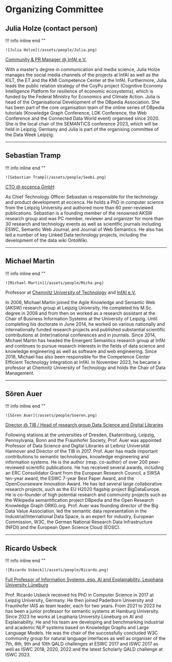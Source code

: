 # Organizing Committee

## Julia Holze (contact person)

!!! info inline end ""

    ![Julia Holze](/assets/people/Julia.png)


[Community & PR Manager @ InfAI e.V.](https://kmi-leipzig.de/ueber-uns/julia-holze/)

With a master's degree in communication and media science, Julia Holze manages the social media channels of the projects at InfAI as well as the KILT, the ET and the KMI Competence Center at the InfAI. Furthermore, Julia leads the public relation strategy of the CoyPu project (Cognitive Economy Intelligence Platform for resilience of economic ecosystems), which is funded by the Federal Ministry for Economics and Climate Action. Julia is head of the Organisational Development of the DBpedia Association. She has been part of the core organisation team of the online series of DBpedia tutorials (Knowledge Graph Conference, LDK Conference, the Web Conference and the Connected Data World event) organised since 2020. She is the local chair of the SEMANTiCS conference 2023, which will be held in Leipzig, Germany and Julia is part of the organising committee of the Data Week Leipzig.

---
## Sebastian Tramp

!!! info inline end ""

    ![Sebastian Tramp](/assets/people/Seebi.png)


[CTO @ eccenca GmbH](https://aksw.org/SebastianTramp)

As Chief Technology Officer Sebastian is responsible for the technology and product development at eccenca. He holds a PhD in computer science from the Leipzig University and authored more than 60 peer-reviewed publications. Sebastian is a founding member of the renowned AKSW research group and was PC member, reviewer and organizer for more than 30 research and technology events as well as scientific journals including ESWC, Semantic Web Journal, and Journal of Web Semantics. He also has led a number of key Linked Data technology projects, including the development of the data wiki OntoWiki.

---
## Michael Martin

!!! info inline end ""

    ![Michael Martin](/assets/people/Micha.png)


Professor at [Chemnitz University of Technology](https://www.tu-chemnitz.de/informatik/dm/index.php) and [InfAI e.V.](https://cc-eti.org/dr-michael-martin/)

In 2006, Michael Martin joined the Agile Knowledge and Semantic Web (AKSW) research group at Leipzig University. He completed his M.Sc. degree in 2008 and from then on worked as a research assistant at the Chair of Business Information Systems at the University of Leipzig. Until completing his doctorate in June 2014, he worked on various nationally and internationally funded research projects and published substantial scientific contributions at (inter)national conferences and in journals. Since 2014, Michael Martin has headed the Emergent Semantics research group at InfAI and continues to pursue research interests in the fields of data science and knowledge engineering as well as software and web engineering. Since 2018, Michael has also been responsible for the Competence Center Efficient Technology Integration at InfAI. In November 2023, he became a professor at Chemnitz University of Technology and holds the Chair of Data Management.


---
## Sören Auer

!!! info inline end ""

    ![Sören Auer](/assets/people/Soeren.png)

[Director @ TIB / Head of research group Data Science and Digital Libraries]( https://www.tib.eu/en/research-development/research-groups-and-labs/data-science-digital-libraries/staff/soeren-auer)

Following stations at the universities of Dresden, Ekaterinburg, Leipzig, Pennsylvania, Bonn and the Fraunhofer Society, Prof. Auer was appointed Professor of Data Science and Digital Libraries at Leibniz Universität Hannover and Director of the TIB in 2017. Prof. Auer has made important contributions to semantic technologies, knowledge engineering and information systems. He is the author (resp. co-author) of over 200 peer-reviewed scientific publications. He has received several awards, including an ERC Consolidator Grant from the European Research Council, a SWSA ten-year award, the ESWC 7-year Best Paper Award, and the OpenCourseware Innovation Award. He has led several large collaborative research projects, such as the EU H2020 flagship project BigDataEurope. He is co-founder of high potential research and community projects such as the Wikipedia semantification project DBpedia and the Open Research Knowledge Graph ORKG.org. Prof. Auer was founding director of the Big Data Value Association, led the semantic data representation in the Industrial/International Data Space, is an expert for industry, European Commission, W3C, the German National Research Data Infrastructure (NFDI) and the European Open Science Cloud (EOSC).

---
## Ricardo Usbeck

!!! info inline end ""

    ![Ricardo Usbeck](/assets/people/Ricardo.png)

[Full Professor of Information Systems, esp. AI and Explainability, Leuphana University Lüneburg](https://www.leuphana.de/aix)

Prof. Ricardo Usbeck received his PhD in Computer Science in 2017 at Leipzig University, Germany. He then joined Paderborn University and Fraunhofer IAIS as team leader, each for two years. From 2021 to 2023 he has been a junior professor for semantic systems at Hamburg University. Since 2023 he works at Leuphana University Lüneburg on AI and Explainability. He and his team are developing and benchmarking industrial and academic NLP systems based on Knowledge Graphs and Large Language Models. He was the chair of the successfully concluded W3C community group for natural language interfaces as well as organiser of the 7th, 8th, 9th and 10th QALD challenges at ESWC 2017 and ISWC 2017 as well as ISWC 2018, 2020, 2022 and the latest Scholarly QALD challenge at ISWC 2023.

